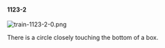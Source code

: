 #### 1123-2
![train-1123-2-0.png](https://github.com/lil-lab/nlvr/raw/master/nlvr/train/images/41/train-1123-2-0.png "train-1123-2-0.png")

There is a circle closely touching the bottom of a box.